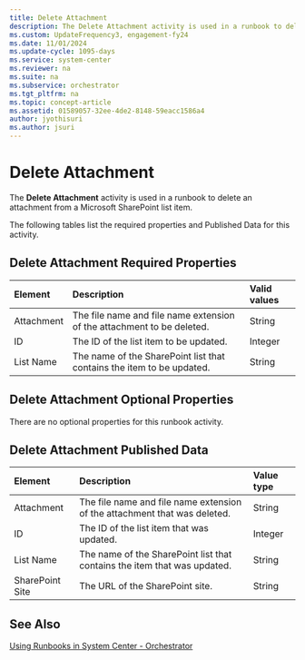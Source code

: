 ```yaml
---
title: Delete Attachment
description: The Delete Attachment activity is used in a runbook to delete an attachment from a Microsoft SharePoint list item.
ms.custom: UpdateFrequency3, engagement-fy24
ms.date: 11/01/2024
ms.update-cycle: 1095-days
ms.service: system-center
ms.reviewer: na
ms.suite: na
ms.subservice: orchestrator
ms.tgt_pltfrm: na
ms.topic: concept-article
ms.assetid: 01589057-32ee-4de2-8148-59eacc1586a4
author: jyothisuri
ms.author: jsuri
---
```

# Delete Attachment

The **Delete Attachment** activity is used in a runbook to delete an attachment from a Microsoft SharePoint list item.

The following tables list the required properties and Published Data for this activity.

## Delete Attachment Required Properties

| **Element** | **Description**   | **Valid values** |
|:---|:---|:---|
| Attachment  | The file name and file name extension of the attachment to be deleted. | String   |
| ID   | The ID of the list item to be updated.   | Integer   |
| List Name   | The name of the SharePoint list that contains the item to be updated.  | String   |

## Delete Attachment Optional Properties

There are no optional properties for this runbook activity.

## Delete Attachment Published Data

| **Element**   | **Description**   | **Value type** |
|:---|:---|:---|
| Attachment   | The file name and file name extension of the attachment that was deleted. | String   |
| ID   | The ID of the list item that was updated.   | Integer   |
| List Name   | The name of the SharePoint list that contains the item that was updated.  | String   |
| SharePoint Site | The URL of the SharePoint site.   | String   |

## See Also

[Using Runbooks in System Center - Orchestrator](design-and-build-runbooks.md)
